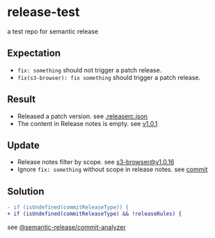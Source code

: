 # release-test
a test repo for semantic release

## Expectation

- `fix: something` should not trigger a patch release.
- `fix(s3-browser): fix something` should trigger a patch release.

## Result

- Released a patch version. see [.releaserc.json](https://github.com/gary-Shen/release-test/blob/main/.releaserc.json#L10)
- The content in Release notes is empty. see [v1.0.1](https://github.com/gary-Shen/release-test/releases/tag/s3-browser%40v1.0.1)

## Update

- Release notes filter by scope. see [s3-browser@v1.0.16](https://github.com/gary-Shen/release-test/releases/tag/s3-browser%40v1.0.16)
- Ignore `fix: something` without scope in release notes. see [commit](https://github.com/gary-Shen/release-test/commit/e8b98286952dbf62e0220f647aaaaf917dfa3c74)

## Solution

```diff
- if (isUndefined(commitReleaseType)) {
+ if (isUndefined(commitReleaseType) && !releaseRules) {
```

see [@semantic-release/commit-analyzer](https://github.com/semantic-release/commit-analyzer/blob/master/index.js#L56)

